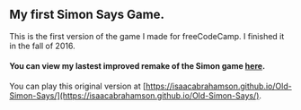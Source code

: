 ## My first Simon Says Game.
This is the first version of the game I made for freeCodeCamp. I finished it in the fall of 2016.

#### You can view my lastest improved remake of the Simon game [here](https://github.com/IsaacAbrahamson/Simon/).

You can play this original version at [https://isaacabrahamson.github.io/Old-Simon-Says/](https://isaacabrahamson.github.io/Old-Simon-Says/).
